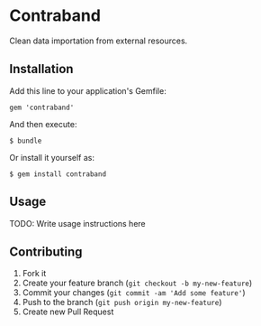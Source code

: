 # Contraband

Clean data importation from external resources.

## Installation

Add this line to your application's Gemfile:

    gem 'contraband'

And then execute:

    $ bundle

Or install it yourself as:

    $ gem install contraband

## Usage

TODO: Write usage instructions here

## Contributing

1. Fork it
2. Create your feature branch (`git checkout -b my-new-feature`)
3. Commit your changes (`git commit -am 'Add some feature'`)
4. Push to the branch (`git push origin my-new-feature`)
5. Create new Pull Request
